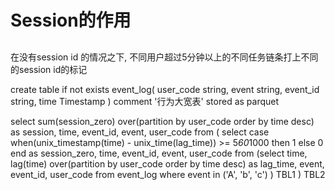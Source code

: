 # Session的作用


## 
在没有session id 的情况之下, 不同用户超过5分钟以上的不同任务链条打上不同的session id的标记

create table if not exists event_log(
    user_code string,
    event string,
    event_id string,
    time Timestamp
)
comment '行为大宽表'
stored as parquet 


select 
sum(session_zero) over(partition by user_code order by time desc) as session,
time,
event_id,
event,
user_code 
from 
(
select 
case when(unix_timestamp(time) - unix_time(lag_time)) >= 5*60*1000 then 1
else 0
end as session_zero,
time,
event_id,
event,
user_code
from 
(select time, 
       lag(time) over(partition by user_code order by time desc) as lag_time,
       event,
       event_id,
       user_code
       from
       event_log
       where event in ('A', 'b', 'c')
) TBL1
) TBL2







